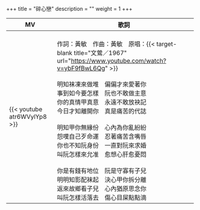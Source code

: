+++
title = "碎心戀"
description = ""
weight = 1
+++

MV  | 歌詞  
--------------|-------
{{< youtube atr6WVylYp8 >}}|<br/>作詞：黃敏　作曲：黃敏　原唱：{{< target-blank title="文鶯／1967" url="https://www.youtube.com/watch?v=ybF9fBwL6Qg" >}}<br/><br/>明知袜凍來做堆　偏偏才來愛著你<br/>事到如今要怎樣　阮也不敢做主意<br/>你的真情甲真意　永遠不敢放袂記<br/>今日才知離開你　真是痛苦的代誌<br/><br/>明知甲你無緣份　心內為你亂紛紛<br/>怨嘆自己歹命運　忍著痛苦含嘴唇<br/>你也不知阮身份　一直對阮來求婚<br/>叫阮怎樣來允准　愈想心肝愈憂悶<br/><br/>你是有錢有地位　阮是守寡有子兒<br/>明明知影配袜起　決心甲你拆分離<br/>返來故鄉看子兒　心內猶原思念你<br/>叫阮怎樣活落去　傷心目屎點點滴  